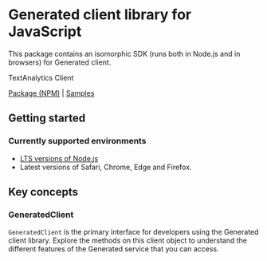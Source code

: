 # Generated client library for JavaScript

This package contains an isomorphic SDK (runs both in Node.js and in browsers) for Generated client.

TextAnalytics Client

[Package (NPM)](https://www.npmjs.com/package/@msinternal/textanalytics) |
[Samples](https://github.com/Azure-Samples/azure-samples-js-management)

## Getting started

### Currently supported environments

- [LTS versions of Node.js](https://nodejs.org/about/releases/)
- Latest versions of Safari, Chrome, Edge and Firefox.




## Key concepts

### GeneratedClient

`GeneratedClient` is the primary interface for developers using the Generated client library. Explore the methods on this client object to understand the different features of the Generated service that you can access.

